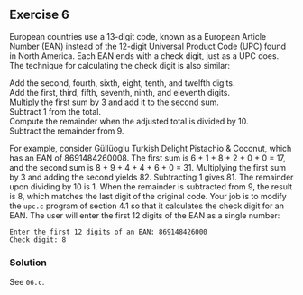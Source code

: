 ## Exercise 6
European countries use a 13-digit code, known as a European Article Number (EAN) instead of the 12-digit Universal Product Code (UPC) found in North America. Each EAN ends with a check digit, just as a UPC does. The technique for calculating the check digit is also similar:

Add the second, fourth, sixth, eight, tenth, and twelfth digits.</br>
Add the first, third, fifth, seventh, ninth, and eleventh digits.</br>
Multiply the first sum by 3 and add it to the second sum.</br>
Subtract 1 from the total.</br>
Compute the remainder when the adjusted total is divided by 10.</br>
Subtract the remainder from 9.

For example, consider Güllüoglu Turkish Delight Pistachio & Coconut, which has an EAN of 8691484260008. The first sum is 6 + 1 + 8 + 2 + 0 + 0 = 17, and the second sum is 8 + 9 + 4 + 4 + 6 + 0 = 31. Multiplying the first sum by 3 and adding the second yields 82. Subtracting 1 gives 81. The remainder upon dividing by 10 is 1. When the remainder is subtracted from 9, the result is 8, which matches the last digit of the original code. Your job is to modify the `upc.c` program of section 4.1 so that it calculates the check digit for an EAN. The user will enter the first 12 digits of the EAN as a single number:
```
Enter the first 12 digits of an EAN: 869148426000
Check digit: 8
```

### Solution
See `06.c`.